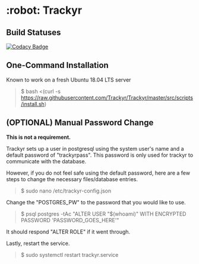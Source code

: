 <h1>:robot: Trackyr</h1>


<h2>Build Statuses</h2>

[![Codacy Badge](https://api.codacy.com/project/badge/Grade/2abccb4b868f41c792ca213c647ca003)](https://www.codacy.com/gh/Trackyr/Trackyr?utm_source=github.com&amp;utm_medium=referral&amp;utm_content=Trackyr/Trackyr&amp;utm_campaign=Badge_Grade)



<h2>One-Command Installation</h2>

Known to work on a fresh Ubuntu 18.04 LTS server
>$ bash <(curl -s https://raw.githubusercontent.com/Trackyr/Trackyr/master/src/scripts/install.sh)



<h2>(OPTIONAL) Manual Password Change</h2>

**This is not a requirement.**

Trackyr sets up a user in postgresql using the system user's name and a default password of "trackyrpass". This password is only used for trackyr to communicate with the database.

However, if you do not feel safe using the default password, here are a few steps to change the necessary files/database entries.

>$ sudo nano /etc/trackyr-config.json

Change the "POSTGRES_PW" to the password that you would like to use.

>$ psql postgres -tAc "ALTER USER \"$(whoami)\" WITH ENCRYPTED PASSWORD 'PASSWORD_GOES_HERE'"

It should respond "ALTER ROLE" if it went through.

Lastly, restart the service.

>$ sudo systemctl restart trackyr.service
